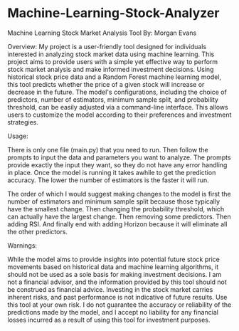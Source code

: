 # Machine-Learning-Stock-Analyzer
Machine Learning Stock Market Analysis Tool
By: Morgan Evans


Overview:
My project is a user-friendly tool designed for individuals interested in analyzing stock market data using machine learning. This project aims to provide users with a simple yet effective way to perform stock market analysis and make informed investment decisions. Using historical stock price data and a Random Forest machine learning model, this tool predicts whether the price of a given stock will increase or decrease in the future. The model's configurations, including the choice of predictors, number of estimators, minimum sample split, and probability threshold, can be easily adjusted via a command-line interface. This allows users to customize the model according to their preferences and investment strategies.


Usage:

There is only one file (main.py) that you need to run. Then follow the prompts to input the data and parameters you want to analyze. The prompts provide exactly the input they want, so they do not have any error handling in place. Once the model is running it takes awhile to get the prediction accuracy. The lower the number of estimators is the faster it will run. 

The order of which I would suggest making changes to the model is first the number of estimators and minimum sample split because those typically have the smallest change. Then changing the probability threshold, which can actually have the largest change. Then removing some predictors. Then adding RSI. And finally end with adding Horizon because it will eliminate all the other predictors. 


Warnings:

While the model aims to provide insights into potential future stock price movements based on historical data and machine learning algorithms, it should not be used as a sole basis for making investment decisions. I am not a financial advisor, and the information provided by this tool should not be construed as financial advice. Investing in the stock market carries inherent risks, and past performance is not indicative of future results. Use this tool at your own risk. I do not guarantee the accuracy or reliability of the predictions made by the model, and I accept no liability for any financial losses incurred as a result of using this tool for investment purposes.



